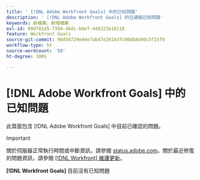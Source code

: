 ```yaml
---
title: ' [!DNL Adobe Workfront Goals] 中的已知問題'
description: ' [!DNL Adobe Workfront Goals] 的已通報已知問題'
keywords: 新檔案，新增檔案
exl-id: 00d781d5-7394-46dc-b6e7-446323b10118
feature: Workfront Goals
source-git-commit: 98d56729e44e7ab47e201bdfc00db8d40c5f15f6
workflow-type: ht
source-wordcount: '50'
ht-degree: 100%

---
```


# [!DNL Adobe Workfront Goals] 中的已知問題

此頁面包含 [!DNL Adobe Workfront Goals] 中目前已確認的問題。

>[!IMPORTANT]
>
>關於伺服器正常執行時間或中斷資訊，請參閱 [status.adobe.com](https://status.adobe.com)。關於最近修復的問題資訊，請參閱 [[!DNL Workfront] 維護更新](../maintenance/current-updates.md)。

**[!DNL Workfront Goals]** 目前沒有已知問題

<!--


-->
